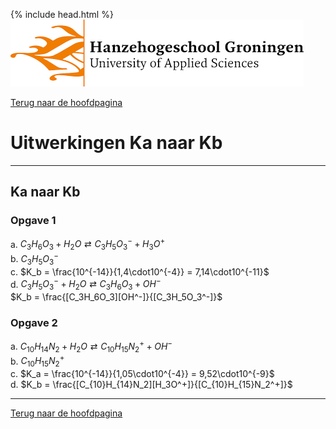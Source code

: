{% include head.html %}
![Hanze](../hanze/hanze.png)

[Terug naar de hoofdpagina ](../index.md)

# Uitwerkingen Ka naar Kb

---

## Ka naar Kb

### Opgave 1

a. $C_3H_6O_3 + H_2O \rightleftarrows C_3H_5O_3^- + H_3O^+$  
b. $C_3H_5O_3^-$  
c. $K_b = \frac{10^{-14}}{1,4\cdot10^{-4}} = 7,14\cdot10^{-11}$  
d. $C_3H_5O_3^- + H_2O \rightleftarrows C_3H_6O_3 + OH^-$  
$K_b = \frac{[C_3H_6O_3][OH^-]}{[C_3H_5O_3^-]}$

### Opgave 2

a. $C_{10}H_{14}N_2 + H_2O \rightleftarrows C_{10}H_{15}N_2^+ + OH^-$  
b. $C_{10}H_{15}N_2^+$  
c. $K_a = \frac{10^{-14}}{1,05\cdot10^{-4}} = 9,52\cdot10^{-9}$  
d. $K_b = \frac{[C_{10}H_{14}N_2][H_3O^+]}{[C_{10}H_{15}N_2^+]}$  


--- 

[Terug naar de hoofdpagina ](../index.md)

